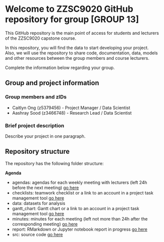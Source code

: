 # Welcome to ZZSC9020 GitHub repository for group [GROUP 13]

This GitHub repository is the main point of access for students and lecturers of the ZZSC9020 capstone course. 

In this repository, you will find the data to start developing your project. Also, we will use the repository to share code, documentation, data, models and other resources between the group members and course lecturers.

Complete the information below regarding your group.

## Group and project information

### Group members and zIDs
- Caitlyn Ong (z5379456) - Project Manager / Data Scientist
- Aashray Sood (z3466748) - Research Lead / Data Scientist

### Brief project description

Describe your project in one paragraph.

## Repository structure

The repository has the following folder structure:

**Agenda**
- agendas: agendas for each weekly meeting with lecturers (left 24h before the next meeting) [go here](https://github.com/cait-unsw/Group-13_ZZSC9020-Data-Science-Project/blob/main/minutes/consultation-agenda.md)
- checklists: teamwork checklist or a link to an account in a project task management tool [go here]()
- data: datasets for analysis
- gantt_chart: Gantt chart or a link to an account in a project task management tool [go here]()
- minutes: minutes for each meeting (left not more than 24h after the corresponding meeting) [go here]()
- report: RMarkdown or Jupyter notebook report in progress [go here]()
- src: source code [go here]()

